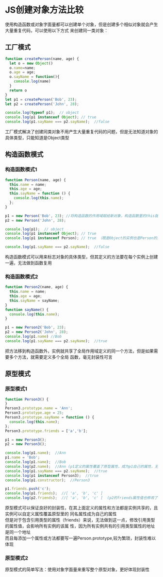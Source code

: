 # JS创建对象方法比较
使用构造函数或对象字面量都可以创建单个对象，但是创建多个相似对象就会产生大量重复代码，可以使用以下方式
来创建同一类对象：

## 工厂模式
```js
function createPerson(name, age) {
  let o = new Object()
  o.name=name;
  o.age = age;
  o.sayName = function(){
    console.log(name)
  }
  return o
}
let p1 = createPerson('Bob', 23);
let p2 = createPerson('John', 28);

console.log(typeof p1);  // object
console.log(p1 instanceof Object); // true
console.log(p1.sayName === p2.sayName);  //false
```
工厂模式解决了创建同类对象不用产生大量重复代码的问题，但是无法知道对象的具体类型，只能知道是Object类型

## 构造函数模式
### 构造函数模式1
```js
function Person(name, age) {
  this.name = name;
  this.age = age;
  this.sayName = function () {
    console.log(this.name);
  };
}

p1 = new Person('Bob', 23); //将构造函数的作用域赋给新对象，构造函数里的this就指向调用该方法的新对象
p2 = new Person('John', 28);

console.log(p1);  // object
console.log(p1 instanceof Object); // true
console.log(p1 instanceof Person); // true （既是Object的实例也是Person的实例）

console.log(p1.sayName === p2.sayName);  //false
```
构造函数模式可以用来标志对象的具体类型，但其定义的方法要在每个实例上创建一遍，无法做到函数复用

### 构造函数模式2
```js
function Person2(name, age) {
  this.name = name;
  this.age = age;
  this.sayName = sayName;
}
function sayName() {
  console.log(this.name);
}

p1 = new Person2('Bob', 23);
p2 = new Person2('John', 28);
console.log(p1.name) //Bob
console.log(p1.sayName === p2.sayName);  //true
```
把方法移到构造函数外，实例就共享了全局作用域定义的同一个方法，但是如果需要多个方法，就需要定义多个全局
函数，毫无封装性可言

## 原型模式
### 原型模式1
```js
function Person3() {
}
Person3.prototype.name = 'Ann';
Person3.prototype.age = 25;
Person3.prototype.sayName = function () {
  console.log(this.name);
};
Person3.prototype.friends = ['a','b'];

p1 = new Person3();
p2 = new Person3();

console.log(p1.name);  //Ann
p1.name = 'Bob';
console.log(p1.name);  //Bob
console.log(p2.name);  //Ann (p1定义的属性覆盖了原型属性，成为p1自己的属性，无法影响到其他实例)
console.log(p1.sayName === p2.sayName);  //true
console.log(p1 instanceof Person3);  //true
console.log(p1.constructor);  //Person3

p1.friends.push('c');
console.log(p1.friends);  //[ 'a', 'b', 'c' ]
console.log(p2.friends);  //[ 'a', 'b', 'c' ]  (p2的friends属性值也修改了)
```
原型模式可以保证良好的封装性，在其上面定义的属性和方法都是实例共享的，且实例可以自定义属性覆盖原型里的
同名属性成为自己的属性<br>
但是对于包含引用类型的属性（friends）来说，无法做到这一点，修改引用类型的属性值，会影响所有实例的该属
性，因为所有实例共有的引用类型属性的地址是同一个地址<br>
而且每添加一个属性或方法都要写一遍Person.prototype,较为繁琐，封装性难以体现

### 原型模式2
原型模式的简单写法：使用对象字面量来重写整个原型对象，更好体现封装性
